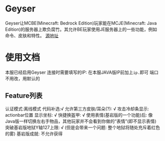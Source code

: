 # Geyser
Geyser让MCBE(Minecraft: Bedrock Edition)玩家能在MCJE(Minecraft: Java Edition)的服务器上欺负腐竹。其允许BE玩家使用JE服务器上的一些功能，例如命令、皮肤和特性。
[源地址](https://geysermc.org/)

# 使用文档
本服已经启用Geyser
连接时需要填写的IP: 在本服JAVA版IP前加上`ip.`即可
端口不用改，用默认的

## Feature列表
认证模式:离线模式
代码补选:√
允许第三方皮肤/耳朵(?): √
攻击冷却条显示: actionbar位置
显示坐标: √
快捷换盔甲: √
使用表情(基岩版的一个功能)后: 像Java版一样切换左右手物品，其他玩家并不会看到你做的“表情”(即不显示表情)
突破基岩版地狱Y轴127上限: √ (但是会带来一个问题: 整个地狱将随处充斥着红色的雾)
基岩版成就: 不允许获得